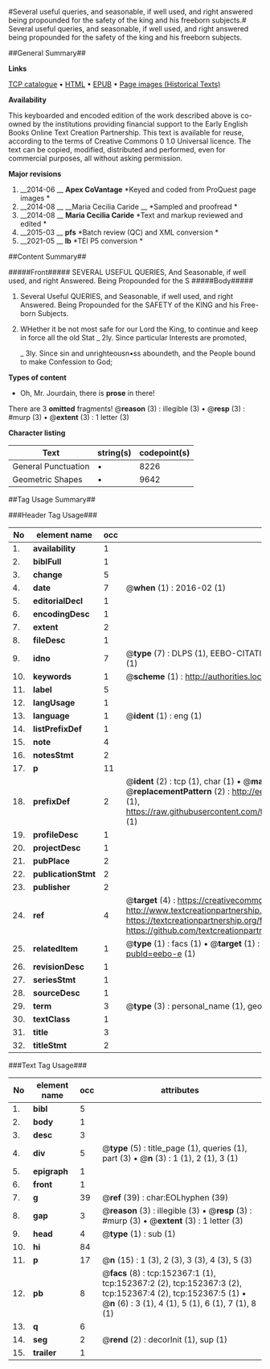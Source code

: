 #Several useful queries, and seasonable, if well used, and right answered being propounded for the safety of the king and his freeborn subjects.#
Several useful queries, and seasonable, if well used, and right answered being propounded for the safety of the king and his freeborn subjects.

##General Summary##

**Links**

[TCP catalogue](http://www.ota.ox.ac.uk/tcp/)  • 
[HTML](http://tei.it.ox.ac.uk/tcp/Texts-HTML/free/A93/A93008.html)  • 
[EPUB](http://tei.it.ox.ac.uk/tcp/Texts-EPUB/free/A93/A93008.epub) • 
[Page images (Historical Texts)](https://historicaltexts.jisc.ac.uk/eebo-38875875e)

**Availability**

This keyboarded and encoded edition of the work described above is co-owned by the
    institutions providing financial support to the Early English Books Online Text Creation
    Partnership. This text is available for reuse, according to the terms of  Creative Commons 0 1.0 Universal
    licence. The text can be copied, modified, distributed and performed, even for commercial
    purposes, all without asking permission.

**Major revisions**

1. __2014-06 __ __Apex CoVantage__ *Keyed and coded from ProQuest page images *
1. __2014-08 __ __Maria Cecilia Caride __ *Sampled and proofread *
1. __2014-08 __ __Maria Cecilia Caride__ *Text and markup reviewed and edited *
1. __2015-03 __ __pfs__ *Batch review (QC) and XML conversion *
1. __2021-05 __ __lb__ *TEI P5 conversion *

##Content Summary##

#####Front#####
SEVERAL USEFUL QUERIES, And Seasonable, if well used, and right Answered. Being Propounded for the S
#####Body#####

1. Several Useful QUERIES, and Seasonable, if well used, and right Answered. Being Propounded for the SAFETY of the KING and his Free-born Subjects.
1. WHether it be not most safe for our Lord the King, to continue and keep in force all the old Stat
    _ 2ly. Since particular Interests are promoted,

    _ 3ly. Since sin and unrighteousn•ss aboundeth, and the People bound to make Confession to God;

**Types of content**

  * Oh, Mr. Jourdain, there is **prose** in there!

There are 3 **omitted** fragments! 
 @__reason__ (3) : illegible (3)  •  @__resp__ (3) : #murp (3)  •  @__extent__ (3) : 1 letter (3)

**Character listing**


|Text|string(s)|codepoint(s)|
|---|---|---|
|General Punctuation|•|8226|
|Geometric Shapes|▪|9642|

##Tag Usage Summary##

###Header Tag Usage###

|No|element name|occ|attributes|
|---|---|---|---|
|1.|__availability__|1||
|2.|__biblFull__|1||
|3.|__change__|5||
|4.|__date__|7| @__when__ (1) : 2016-02 (1)|
|5.|__editorialDecl__|1||
|6.|__encodingDesc__|1||
|7.|__extent__|2||
|8.|__fileDesc__|1||
|9.|__idno__|7| @__type__ (7) : DLPS (1), EEBO-CITATION (1), VID (1), EEBO-PROQUEST (1), STC (2), OCLC (1)|
|10.|__keywords__|1| @__scheme__ (1) : http://authorities.loc.gov/ (1)|
|11.|__label__|5||
|12.|__langUsage__|1||
|13.|__language__|1| @__ident__ (1) : eng (1)|
|14.|__listPrefixDef__|1||
|15.|__note__|4||
|16.|__notesStmt__|2||
|17.|__p__|11||
|18.|__prefixDef__|2| @__ident__ (2) : tcp (1), char (1)  •  @__matchPattern__ (2) : ([0-9\-]+):([0-9IVX]+) (1), (.+) (1)  •  @__replacementPattern__ (2) : http://eebo.chadwyck.com/downloadtiff?vid=$1&page=$2 (1), https://raw.githubusercontent.com/textcreationpartnership/Texts/master/tcpchars.xml#$1 (1)|
|19.|__profileDesc__|1||
|20.|__projectDesc__|1||
|21.|__pubPlace__|2||
|22.|__publicationStmt__|2||
|23.|__publisher__|2||
|24.|__ref__|4| @__target__ (4) : https://creativecommons.org/publicdomain/zero/1.0/ (1), http://www.textcreationpartnership.org/docs/. (1), https://textcreationpartnership.org/faq/#faq05 (1), https://github.com/textcreationpartnership (1)|
|25.|__relatedItem__|1| @__type__ (1) : facs (1)  •  @__target__ (1) : https://data.historicaltexts.jisc.ac.uk/view?pubId=eebo-e (1)|
|26.|__revisionDesc__|1||
|27.|__seriesStmt__|1||
|28.|__sourceDesc__|1||
|29.|__term__|3| @__type__ (3) : personal_name (1), geographic_name (2)|
|30.|__textClass__|1||
|31.|__title__|3||
|32.|__titleStmt__|2||


###Text Tag Usage###

|No|element name|occ|attributes|
|---|---|---|---|
|1.|__bibl__|5||
|2.|__body__|1||
|3.|__desc__|3||
|4.|__div__|5| @__type__ (5) : title_page (1), queries (1), part (3)  •  @__n__ (3) : 1 (1), 2 (1), 3 (1)|
|5.|__epigraph__|1||
|6.|__front__|1||
|7.|__g__|39| @__ref__ (39) : char:EOLhyphen (39)|
|8.|__gap__|3| @__reason__ (3) : illegible (3)  •  @__resp__ (3) : #murp (3)  •  @__extent__ (3) : 1 letter (3)|
|9.|__head__|4| @__type__ (1) : sub (1)|
|10.|__hi__|84||
|11.|__p__|17| @__n__ (15) : 1 (3), 2 (3), 3 (3), 4 (3), 5 (3)|
|12.|__pb__|8| @__facs__ (8) : tcp:152367:1 (1), tcp:152367:2 (2), tcp:152367:3 (2), tcp:152367:4 (2), tcp:152367:5 (1)  •  @__n__ (6) : 3 (1), 4 (1), 5 (1), 6 (1), 7 (1), 8 (1)|
|13.|__q__|6||
|14.|__seg__|2| @__rend__ (2) : decorInit (1), sup (1)|
|15.|__trailer__|1||
